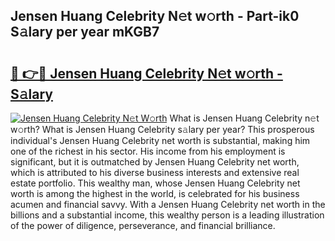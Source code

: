 ## Jensen Huang Celebrity N𝚎t w𝚘rth - Part-ik0 S𝚊lary per year mKGB7

# <h2><a href="http://gc50xv4.nevu.top/?p=Jensen+Huang+Celebrity">🔗 👉🔴 Jensen Huang Celebrity N𝚎t w𝚘rth - S𝚊lary</a></h2>

[![Jensen Huang Celebrity N𝚎t W𝚘rth](https://i.imgur.com/Oavwk0R.jpeg)](http://gc50xv4.nevu.top/?p=Jensen+Huang+Celebrity)
What is Jensen Huang Celebrity n𝚎t w𝚘rth? What is Jensen Huang Celebrity s𝚊lary per year?
This prosperous individual's Jensen Huang Celebrity net worth is substantial, making him one of the richest in his sector. His income from his employment is significant, but it is outmatched by Jensen Huang Celebrity net worth, which is attributed to his diverse business interests and extensive real estate portfolio. This wealthy man, whose Jensen Huang Celebrity net worth is among the highest in the world, is celebrated for his business acumen and financial savvy. With a Jensen Huang Celebrity net worth in the billions and a substantial income, this wealthy person is a leading illustration of the power of diligence, perseverance, and financial brilliance.
